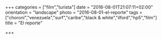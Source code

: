 +++
categories = ["film","turista"]
date = "2016-08-01T21:07:11+02:00"
orientation = "landscape"
photo = "2016-08-01-el-reporte"
tags = ["choroní","venezuela","surf","caribe","black & white","ilford","hp5","film"]
title = "El reporte"

+++
